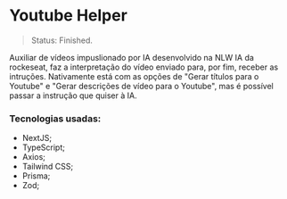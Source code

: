 # Youtube Helper
> Status: Finished.

Auxiliar de vídeos impuslionado por IA desenvolvido na NLW IA da rockeseat, faz a interpretação do vídeo enviado para, por fim, receber as intruções. Nativamente está com as opções de "Gerar títulos para o Youtube" e "Gerar descrições de vídeo para o Youtube", mas é possível passar a instrução que quiser à IA.

### Tecnologias usadas: 
- NextJS;
- TypeScript;
- Axios;
- Tailwind CSS;
- Prisma;
- Zod;
